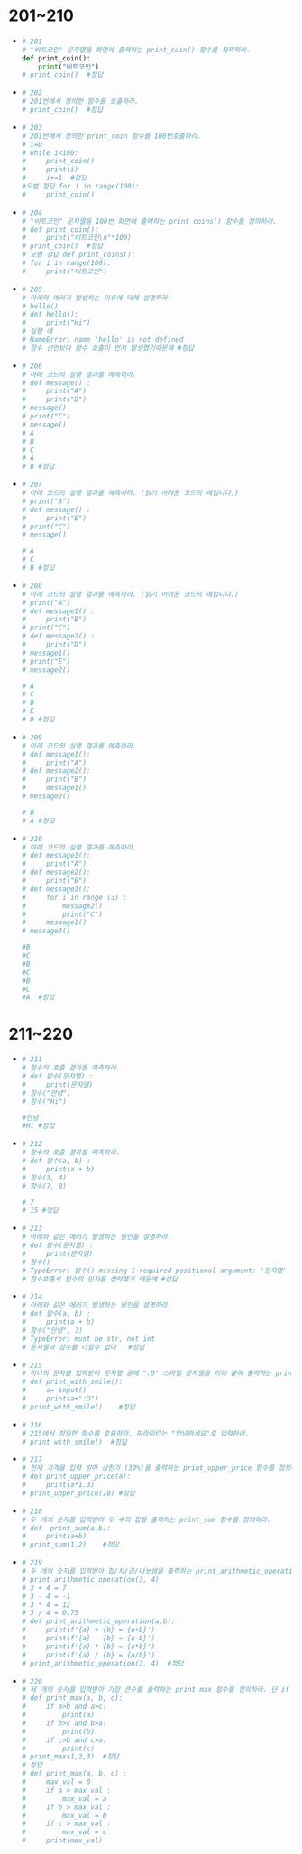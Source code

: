 # 201~210
- ```python
  # 201
  # "비트코인" 문자열을 화면에 출력하는 print_coin() 함수를 정의하라.
  def print_coin():
      print("비트코인")
  # print_coin()  #정답
  ```
- ```python
  # 202
  # 201번에서 정의한 함수를 호출하라.
  # print_coin()  #정답
  ```
- ```python
  # 203
  # 201번에서 정의한 print_coin 함수를 100번호출하라.
  # i=0
  # while i<100:
  #     print_coin()
  #     print(i)
  #     i+=1  #정답
  #모범 정답 for i in range(100):
  #     print_coin()
  ```
- ```python
  # 204
  # "비트코인" 문자열을 100번 화면에 출력하는 print_coins() 함수를 정의하라.
  # def print_coin():
  #     print("비트코인\n"*100)
  # print_coin()  #정답
  # 모범 정답 def print_coins():
  # for i in range(100):
  #     print("비트코인")
  ```
- ```python
  # 205
  # 아래의 에러가 발생하는 이유에 대해 설명하라.
  # hello()
  # def hello():
  #     print("Hi")
  # 실행 예
  # NameError: name 'hello' is not defined
  # 함수 선언보다 함수 호출이 먼저 발생했기때문에 #정답
  ```
- ```python
  # 206
  # 아래 코드의 실행 결과를 예측하라.
  # def message() :
  #     print("A")
  #     print("B")
  # message()
  # print("C")
  # message()
  # A
  # B
  # C
  # A
  # B #정답
  ```
- ```python
  # 207
  # 아래 코드의 실행 결과를 예측하라. (읽기 어려운 코드의 예입니다.)
  # print("A")
  # def message() :
  #     print("B")
  # print("C")
  # message()

  # A
  # C
  # B #정답
  ```
- ```python
  # 208
  # 아래 코드의 실행 결과를 예측하라. (읽기 어려운 코드의 예입니다.)
  # print("A")
  # def message1() :
  #     print("B")
  # print("C")
  # def message2() :
  #     print("D")
  # message1()
  # print("E")
  # message2()

  # A
  # C
  # B
  # E
  # D #정답
  ```
- ```python
  # 209
  # 아래 코드의 실행 결과를 예측하라.
  # def message1():
  #     print("A")
  # def message2():
  #     print("B")
  #     message1()
  # message2()

  # B
  # A #정답
  ```
- ```python
  # 210
  # 아래 코드의 실행 결과를 예측하라.
  # def message1():
  #     print("A")
  # def message2():
  #     print("B")
  # def message3():
  #     for i in range (3) :
  #         message2()
  #         print("C")
  #     message1()
  # message3()

  #B
  #C
  #B
  #C
  #B
  #C
  #A  #정답
  ```
# 211~220
- ```python
  # 211
  # 함수의 호출 결과를 예측하라.
  # def 함수(문자열) :
  #     print(문자열)
  # 함수("안녕")
  # 함수("Hi")

  #안녕
  #Hi #정답
  ```
- ```python
  # 212
  # 함수의 호출 결과를 예측하라.
  # def 함수(a, b) :
  #     print(a + b)
  # 함수(3, 4)
  # 함수(7, 8)

  # 7
  # 15 #정답
  ```
- ```python
  # 213
  # 아래와 같은 에러가 발생하는 원인을 설명하라.
  # def 함수(문자열) :
  #     print(문자열)
  # 함수()
  # TypeError: 함수() missing 1 required positional argument: '문자열'
  # 함수호출시 함수의 인자를 생략했기 때문에 #정답
  ```
- ```python
  # 214
  # 아래와 같은 에러가 발생하는 원인을 설명하라.
  # def 함수(a, b) :
  #     print(a + b)
  # 함수("안녕", 3)
  # TypeError: must be str, not int
  # 문자열과 정수를 더할수 없다   #정답
  ```
- ```python
  # 215
  # 하나의 문자를 입력받아 문자열 끝에 ":D" 스마일 문자열을 이어 붙여 출력하는 print_with_smile 함수를 정의하라.
  # def print_with_smile():
  #     a= input()
  #     print(a+":D")
  # print_with_smile()    #정답
  ```
- ```python
  # 216
  # 215에서 정의한 함수를 호출하라. 파라미터는 "안녕하세요"로 입력하라.
  # print_with_smile()  #정답
  ```
- ```python
  # 217
  # 현재 가격을 입력 받아 상한가 (30%)를 출력하는 print_upper_price 함수를 정의하라.
  # def print_upper_price(a):
  #     print(a*1.3)
  # print_upper_price(10) #정답
  ```
- ```python
  # 218
  # 두 개의 숫자를 입력받아 두 수의 합을 출력하는 print_sum 함수를 정의하라.
  # def  print_sum(a,b):
  #     print(a+b)
  # print_sum(1,2)    #정답
  ```
- ```python
  # 219
  # 두 개의 숫자를 입력받아 합/차/곱/나눗셈을 출력하는 print_arithmetic_operation 함수를 작성하라.
  # print_arithmetic_operation(3, 4)
  # 3 + 4 = 7
  # 3 - 4 = -1
  # 3 * 4 = 12
  # 3 / 4 = 0.75
  # def print_arithmetic_operation(a,b):
  #     print(f'{a} + {b} = {a+b}')
  #     print(f'{a} - {b} = {a-b}')
  #     print(f'{a} * {b} = {a*b}')
  #     print(f'{a} / {b} = {a/b}')
  # print_arithmetic_operation(3, 4)  #정답
  ```
- ```python
  # 220
  # 세 개의 숫자를 입력받아 가장 큰수를 출력하는 print_max 함수를 정의하라. 단 if 문을 사용해서 수를 비교하라.
  # def print_max(a, b, c):
  #     if a>b and a>c:
  #         print(a)
  #     if b>c and b>a:
  #         print(b)
  #     if c>b and c>a:
  #         print(c)
  # print_max(1,2,3)  #정답
  # 정답 
  # def print_max(a, b, c) :
  #     max_val = 0
  #     if a > max_val :
  #         max_val = a
  #     if b > max_val :
  #         max_val = b
  #     if c > max_val :
  #         max_val = c
  #     print(max_val)
  ```

